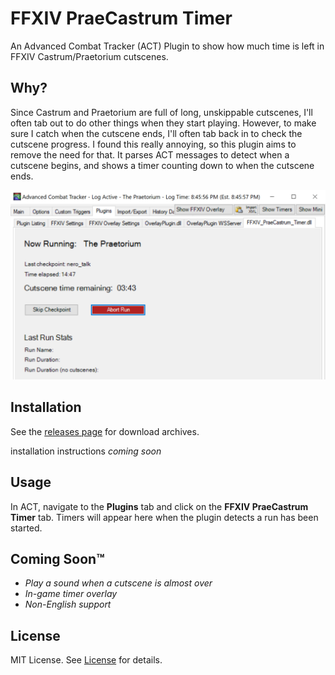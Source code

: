 # FFXIV PraeCastrum Timer
An Advanced Combat Tracker (ACT) Plugin to show how much time is left in FFXIV Castrum/Praetorium cutscenes.

## Why?

Since Castrum and Praetorium are full of long, unskippable cutscenes, I'll often tab out to do other things when they start playing. However, to make sure I catch when the cutscene ends, I'll often tab back in to check the cutscene progress. I found this really annoying, so this plugin aims to remove the need for that. It parses ACT messages to detect when a cutscene begins, and shows a timer counting down to when the cutscene ends.

<p align="center">
    <img src="images/example.png" width="600"/>
</p>

## Installation

See the [releases page](https://github.com/Ricimon/FFXIV_PraeCastrum_Timer/releases) for download archives.

installation instructions *coming soon*

## Usage

In ACT, navigate to the **Plugins** tab and click on the **FFXIV PraeCastrum Timer** tab. Timers will appear here when the plugin detects a run has been started.

## Coming Soon™

- *Play a sound when a cutscene is almost over*
- *In-game timer overlay*
- *Non-English support*

## License

MIT License. See [License](LICENSE) for details.
